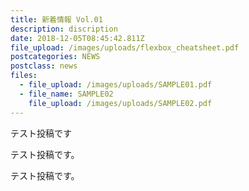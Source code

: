 ```yaml
---
title: 新着情報 Vol.01
description: discription
date: 2018-12-05T08:45:42.811Z
file_upload: /images/uploads/flexbox_cheatsheet.pdf
postcategories: NEWS
postclass: news
files:
  - file_upload: /images/uploads/SAMPLE01.pdf
  - file_name: SAMPLE02
    file_upload: /images/uploads/SAMPLE02.pdf
---
```

テスト投稿です

テスト投稿です。

テスト投稿です。
